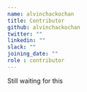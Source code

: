 ```yaml
---
name: alvinchackochan
title: Contributor
github: alvinchackochan
twitter: ""
linkedin: ""
slack: ""
joining_date: ""
role : contributor
---
```


Still waiting for this
